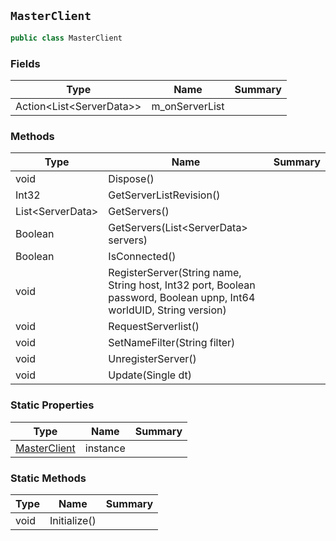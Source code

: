 ## `MasterClient`

```csharp
public class MasterClient

```

### Fields

| Type | Name | Summary | 
| --- | --- | --- | 
| Action&lt;List&lt;ServerData&gt;&gt; | m_onServerList |  | 


### Methods

| Type | Name | Summary | 
| --- | --- | --- | 
| void | Dispose() |  | 
| Int32 | GetServerListRevision() |  | 
| List&lt;ServerData&gt; | GetServers() |  | 
| Boolean | GetServers(List&lt;ServerData&gt; servers) |  | 
| Boolean | IsConnected() |  | 
| void | RegisterServer(String name, String host, Int32 port, Boolean password, Boolean upnp, Int64 worldUID, String version) |  | 
| void | RequestServerlist() |  | 
| void | SetNameFilter(String filter) |  | 
| void | UnregisterServer() |  | 
| void | Update(Single dt) |  | 


### Static Properties

| Type | Name | Summary | 
| --- | --- | --- | 
| [MasterClient](./MasterClient.md) | instance |  | 


### Static Methods

| Type | Name | Summary | 
| --- | --- | --- | 
| void | Initialize() |  | 


